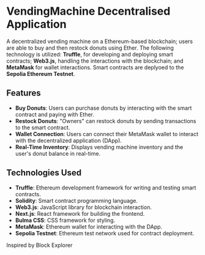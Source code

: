# VendingMachine Decentralised Application 
A decentralized vending machine on a Ethereum-based blockchain; users are able to buy and then restock donuts using Ether. The following technology is utilized: **Truffle**, for developing and deploying smart contracts; **Web3.js**, handling the interactions with the blockchain; and **MetaMask** for wallet interactions. Smart contracts are deplyoed to the **Sepolia Ethereum Testnet**.


## Features
- **Buy Donuts**: Users can purchase donuts by interacting with the smart contract and paying with Ether.
- **Restock Donuts**: "Owners" can restock donuts by sending transactions to the smart contract.
- **Wallet Connection**: Users can connect their MetaMask wallet to interact with the decentralized application (DApp).
- **Real-Time Inventory**: Displays vending machine inventory and the user's donut balance in real-time.

## Technologies Used
- **Truffle**: Ethereum development framework for writing and testing smart contracts.
- **Solidity**: Smart contract programming language.
- **Web3.js**: JavaScript library for blockchain interaction.
- **Next.js**: React framework for building the frontend.
- **Bulma CSS**: CSS framework for styling.
- **MetaMask**: Ethereum wallet for interacting with the DApp.
- **Sepolia Testnet**: Ethereum test network used for contract deployment.

Inspired by Block Explorer
